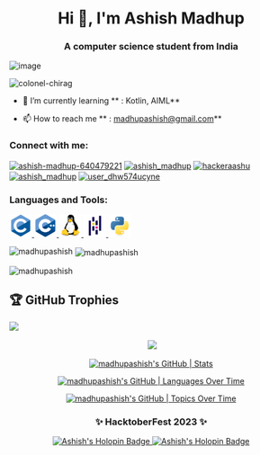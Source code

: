 <h1 align="center">Hi 👋, I'm Ashish Madhup</h1>
<h3 align="center">A computer science student from India</h3>

![image](https://user-images.githubusercontent.com/119279720/236645353-55e27ab3-19be-4851-be3e-06932aaea692.png)
>
<p align="left"> <img src="https://komarev.com/ghpvc/?username=madhupashish&label=Visitors&color=0e75b6&style=flat" alt="colonel-chirag" /> </p>

- 🌱 I’m currently learning ** : Kotlin, AIML**

- 📫 How to reach me ** : madhupashish@gmail.com**

<h3 align="left">Connect with me:</h3>
<p align="left">
<a href="https://linkedin.com/in/ashish-madhup-640479221" target="blank"><img align="center" src="https://raw.githubusercontent.com/rahuldkjain/github-profile-readme-generator/master/src/images/icons/Social/linked-in-alt.svg" alt="ashish-madhup-640479221" height="30" width="40" /></a>
<a href="https://instagram.com/ashish_madhup" target="blank"><img align="center" src="https://raw.githubusercontent.com/rahuldkjain/github-profile-readme-generator/master/src/images/icons/Social/instagram.svg" alt="ashish_madhup" height="30" width="40" /></a>
<a href="https://www.youtube.com/c/hackeraashu" target="blank"><img align="center" src="https://raw.githubusercontent.com/rahuldkjain/github-profile-readme-generator/master/src/images/icons/Social/youtube.svg" alt="hackeraashu" height="30" width="40" /></a>
<a href="https://www.leetcode.com/ashish_madhup" target="blank"><img align="center" src="https://raw.githubusercontent.com/rahuldkjain/github-profile-readme-generator/master/src/images/icons/Social/leet-code.svg" alt="ashish_madhup" height="30" width="40" /></a>
<a href="https://auth.geeksforgeeks.org/user/user_dhw574ucyne" target="blank"><img align="center" src="https://raw.githubusercontent.com/rahuldkjain/github-profile-readme-generator/master/src/images/icons/Social/geeks-for-geeks.svg" alt="user_dhw574ucyne" height="30" width="40" /></a>
</p>

<h3 align="left">Languages and Tools:</h3>
<p align="left"> <a href="https://www.cprogramming.com/" target="_blank" rel="noreferrer"> <img src="https://raw.githubusercontent.com/devicons/devicon/master/icons/c/c-original.svg" alt="c" width="40" height="40"/> </a> <a href="https://www.w3schools.com/cpp/" target="_blank" rel="noreferrer"> <img src="https://raw.githubusercontent.com/devicons/devicon/master/icons/cplusplus/cplusplus-original.svg" alt="cplusplus" width="40" height="40"/> </a> <a href="https://www.linux.org/" target="_blank" rel="noreferrer"> <img src="https://raw.githubusercontent.com/devicons/devicon/master/icons/linux/linux-original.svg" alt="linux" width="40" height="40"/> </a> <a href="https://pandas.pydata.org/" target="_blank" rel="noreferrer"> <img src="https://raw.githubusercontent.com/devicons/devicon/2ae2a900d2f041da66e950e4d48052658d850630/icons/pandas/pandas-original.svg" alt="pandas" width="40" height="40"/> </a> <a href="https://www.python.org" target="_blank" rel="noreferrer"> <img src="https://raw.githubusercontent.com/devicons/devicon/master/icons/python/python-original.svg" alt="python" width="40" height="40"/> </a> </p>


<p><img align="left" src="https://github-readme-stats.vercel.app/api/top-langs?username=madhupashish&show_icons=true&locale=en&layout=compact" alt="madhupashish" /></p>

<p>&nbsp;<img align="center" src="https://github-readme-stats.vercel.app/api?username=madhupashish&show_icons=true&locale=en" alt="madhupashish" /></p>

<p><img align="center" src="https://github-readme-streak-stats.herokuapp.com/?user=madhupashish&" alt="madhupashish" /></p>



## 🏆 GitHub Trophies
![](https://github-profile-trophy.vercel.app/?username=madhupashish&theme=radical&no-frame=false&no-bg=true&margin-w=4)

<div align="center">
<img width="550px" src="https://github-readme-stats.vercel.app/api?username=madhupashish&show_icons=true&theme=radical&count_private=true&hide_border=true&title_color=39FF14&icon_color=4ADEDE&bg_color=0D111700&text_color=4ADEDE&custom_title=" alt="" />

  <img width="550px" src="http://github-readme-streak-stats.herokuapp.com?user=madhupashish&hide_border=false&background=404040&border=98FB98&fire=0FFF50&sideNums=FC6401&currStreakLabel=4ADEDE&currStreakNum=4ADEDE0&sideLabels=4ADEDE&dates=4ADEDE&stroke=" />


[![madhupashish's GitHub | Stats](https://stats.quine.sh/madhupashish/github?theme=dark)](https://quine.sh?utm_source=widgets&utm_campaign=madhupashish)


[![madhupashish's GitHub | Languages Over Time](https://stats.quine.sh/madhupashish/languages-over-time?theme=dark)](https://quine.sh?utm_source=widgets&utm_campaign=madhupashish)


[![madhupashish's GitHub | Topics Over Time](https://stats.quine.sh/madhupashish/topics-over-time?theme=dark)](https://quine.sh?utm_source=widgets&utm_campaign=madhupashish)




<h3 align="center"> ✨ HacktoberFest 2023 ✨</h3> 

<div align="center">


<a href="https://www.holopin.io/hacktoberfest2023/userbadge/clo79fxd739230glj97ooag1b">
<img alt="Ashish's Holopin Badge" width="10%" src="https://user-images.githubusercontent.com/119279720/05703029-aa90-400f-b7e6-f3d5c616d50f.png">
</a>

<a href="https://www.holopin.io/userbadge/clo79jec946570gljt850bnjc">
<img alt="Ashish's Holopin Badge" width="10%" src="https://user-images.githubusercontent.com/119279720/bc95ac80-9fd7-4690-83c7-55334d771a15..png">
</a>


</div>

